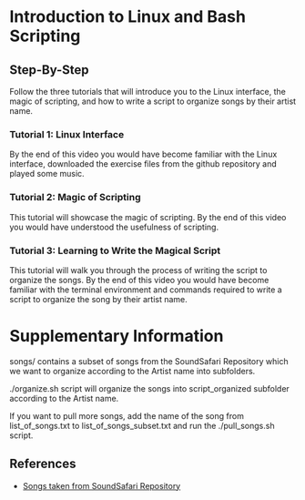 # Introduction to Linux and Bash Scripting

## Step-By-Step

Follow the three tutorials that will introduce you to the Linux interface, the magic of scripting, and how to write a script to organize songs by their artist name.

### Tutorial 1: Linux Interface

By the end of this video you would have become familiar with the Linux interface,
downloaded the exercise files from the github repository and played some music.

### Tutorial 2: Magic of Scripting 

This tutorial will showcase the magic of scripting. By the end of this video you would have 
understood the usefulness of scripting. 
 
### Tutorial 3: Learning to Write the Magical Script 

This tutorial will walk you through the process of writing the script to organize the songs.
By the end of this video you would have become familiar with the terminal environment and commands required to write a script to organize the song by their artist name. 

# Supplementary Information 

songs/ contains a subset of songs from the SoundSafari Repository which we want to organize according 
to the Artist name into subfolders.

./organize.sh script will organize the songs into script_organized subfolder according to the Artist name.

If you want to pull more songs, add the name of the song from list_of_songs.txt to list_of_songs_subset.txt 
and run the ./pull_songs.sh script. 

## References 

  * [Songs taken from SoundSafari Repository](https://github.com/SoundSafari/CC0-1.0-Music)



